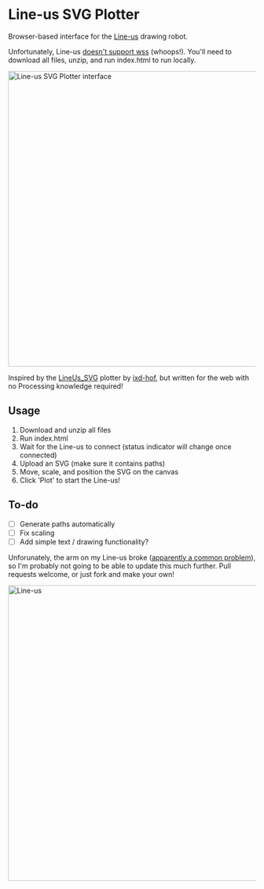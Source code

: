 # Line-us SVG Plotter
Browser-based interface for the [Line-us](https://www.line-us.com/) drawing robot.

Unfortunately, Line-us [doesn't support wss](https://github.com/Line-us/Line-us-Programming?tab=readme-ov-file#websockets-connection) (whoops!). You'll need to download all files, unzip, and run index.html to run locally. 

<img width="600" alt="Line-us SVG Plotter interface" src="https://github.com/user-attachments/assets/14f33888-74cc-4f71-b41e-e0ec3d75271f">

Inspired by the [LineUs_SVG](https://github.com/ixd-hof/LineUs_SVG/) plotter by [ixd-hof](https://github.com/ixd-hof), but written for the web with no Processing knowledge required!

## Usage
1. Download and unzip all files
2. Run index.html
3. Wait for the Line-us to connect (status indicator will change once connected)
4. Upload an SVG (make sure it contains paths)
5. Move, scale, and position the SVG on the canvas
6. Click 'Plot' to start the Line-us!

## To-do
- [ ] Generate paths automatically
- [ ] Fix scaling
- [ ] Add simple text / drawing functionality?

Unforunately, the arm on my Line-us broke ([apparently a common problem](https://forum.line-us.com/t/arm-broken-drawings/406)), so I'm probably not going to be able to update this much further. Pull requests welcome, or just fork and make your own!

<img width="600" alt="Line-us" src="https://github.com/user-attachments/assets/04a82da3-7f45-495b-be3f-1c9b8fa97fa3">
